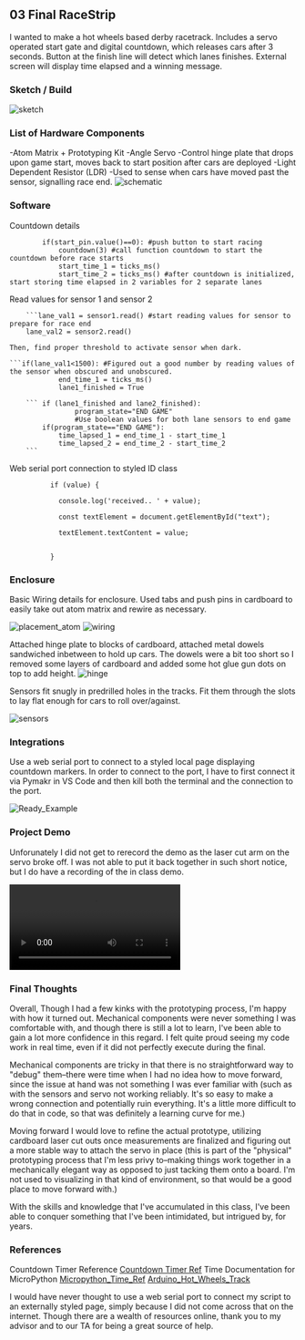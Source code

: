 ## 03 Final RaceStrip

I wanted to make a hot wheels based derby racetrack. Includes a servo operated start gate and digital countdown, which releases cars after 3 seconds. Button at the finish line will detect which lanes finishes. External screen will display time elapsed and a winning message. 



### Sketch / Build
![sketch](https://github.com/carolynjhsu/Carol_Spr23/blob/main/03_Final_RaceStrip/Photos/Sketch.png)


### List of Hardware Components

-Atom Matrix + Prototyping Kit
-Angle Servo 
    -Control hinge plate that drops upon game start, moves back to start position after cars are deployed
-Light Dependent Resistor (LDR)
    -Used to sense when cars have moved past the sensor, signalling race end. 
![schematic](https://github.com/carolynjhsu/Carol_Spr23/blob/main/03_Final_RaceStrip/Photos/schematic.jpg)



### Software

Countdown details  

```if(program_state=="start"): 
        if(start_pin.value()==0): #push button to start racing 
            countdown(3) #call function countdown to start the countdown before race starts
            start_time_1 = ticks_ms()
            start_time_2 = ticks_ms() #after countdown is initialized, start storing time elapsed in 2 variables for 2 separate lanes
```

Read values for sensor 1 and sensor 2  


        ```lane_val1 = sensor1.read() #start reading values for sensor to prepare for race end
        lane_val2 = sensor2.read()
```
Then, find proper threshold to activate sensor when dark. 

```if(lane_val1<1500): #Figured out a good number by reading values of the sensor when obscured and unobscured.
            end_time_1 = ticks_ms()
            lane1_finished = True
```

        ``` if (lane1_finished and lane2_finished):
                    program_state="END GAME" 
                    #Use boolean values for both lane sensors to end game
            if(program_state=="END GAME"):
                time_lapsed_1 = end_time_1 - start_time_1
                time_lapsed_2 = end_time_2 - start_time_2
        ```
Web serial port connection to styled ID class

````
          if (value) {

            console.log('received.. ' + value);

            const textElement = document.getElementById("text");

            textElement.textContent = value;


          }
````
                

### Enclosure

Basic Wiring details for enclosure. Used tabs and push pins in cardboard to easily take out atom matrix and rewire as necessary. 

![placement_atom](https://github.com/carolynjhsu/Carol_Spr23/blob/main/03_Final_RaceStrip/Photos/placement.jpg)
![wiring](https://github.com/carolynjhsu/Carol_Spr23/blob/main/03_Final_RaceStrip/Photos/wires.jpg)

Attached hinge plate to blocks of cardboard, attached metal dowels sandwiched inbetween to hold up cars. The dowels were a bit too short so I removed some layers of cardboard and added some hot glue gun dots on top to add height. 
![hinge](https://github.com/carolynjhsu/Carol_Spr23/blob/main/03_Final_RaceStrip/Photos/hinge.jpg)

Sensors fit snugly in predrilled holes in the tracks. Fit them through the slots to lay flat enough for cars to roll over/against. 

![sensors](https://github.com/carolynjhsu/Carol_Spr23/blob/main/03_Final_RaceStrip/Photos/sensors.jpeg)

### Integrations

Use a web serial port to connect to a styled local page displaying countdown markers. In order to connect to the port, I have to first connect it via Pymakr in VS Code and then kill both the terminal and the connection to the port.

![Ready_Example](https://github.com/carolynjhsu/Carol_Spr23/blob/main/03_Final_RaceStrip/Photos/Ready.png)

### Project Demo

Unforunately I did not get to rerecord the demo as the laser cut arm on the servo broke off. I was not able to put it back together in such short notice, but I do have a recording of the in class demo. 

![demo](https://github.com/carolynjhsu/Carol_Spr23/blob/main/03_Final_RaceStrip/Photos/prototype_simulation.MOV)

### Final Thoughts

Overall, Though I had a few kinks with the prototyping process, I'm happy with how it turned out. Mechanical components were never something I was comfortable with, and though there is still a lot to learn, I've been able to gain a lot more confidence in this regard. I felt quite proud seeing my code work in real time, even if it did not perfectly execute during the final. 

Mechanical components are tricky in that there is no straightforward way to "debug" them–there were time when I had no idea how to move forward, since the issue at hand was not something I was ever familiar with (such as with the sensors and servo not working reliably. It's so easy to make a wrong connection and potentially ruin everything. It's a little more difficult to do that in code, so that was definitely a learning curve for me.)

Moving forward I would love to refine the actual prototype, utilizing cardboard laser cut outs once measurements are finalized and figuring out a more stable way to attach the servo in place (this is part of the "physical" prototyping process that I'm less privy to–making things work together in a mechanically elegant way as opposed to just tacking them onto a board. I'm not used to visualizing in that kind of environment, so that would be a good place to move forward with.)

With the skills and knowledge that I've accumulated in this class, I've been able to conquer something that I've been intimidated, but intrigued by, for years. 




### References
 

Countdown Timer Reference
[Countdown Timer Ref](https://www.geeksforgeeks.org/how-to-create-a-countdown-timer-using-python/)
Time Documentation for MicroPython
[Micropython_Time_Ref](https://docs.micropython.org/en/latest/library/time.html)
[Arduino_Hot_Wheels_Track](https://blog.arduino.cc/2016/12/20/dad-builds-an-arduino-hot-wheels-drag-strip-for-son/)

 I would have never thought to use a web serial port to connect my script to an externally styled page, simply because I did not come across that on the internet. Though there are a wealth of resources online, thank you to my advisor and to our TA for being a great source of help. 